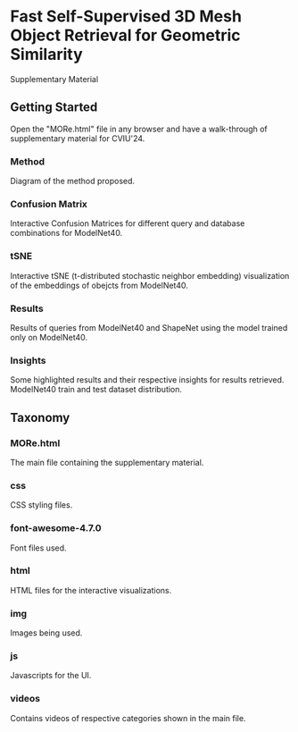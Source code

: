 # Fast Self-Supervised 3D Mesh Object Retrieval for Geometric Similarity
Supplementary Material

## Getting Started
Open the "MORe.html" file in any browser and have a walk-through of supplementary material for CVIU'24.

### Method
Diagram of the method proposed.

### Confusion Matrix
Interactive Confusion Matrices for different query and database combinations for ModelNet40.

### tSNE
Interactive tSNE (t-distributed stochastic neighbor embedding) visualization of the embeddings of obejcts from ModelNet40.

### Results
Results of queries from ModelNet40 and ShapeNet using the model trained only on ModelNet40.
### Insights
Some highlighted results and their respective insights for results retrieved.
ModelNet40 train and test dataset distribution.

## Taxonomy
### MORe.html
The main file containing the supplementary material.

### css
CSS styling files.

### font-awesome-4.7.0
Font files used.

### html
HTML files for the interactive visualizations.

### img
Images being used.

### js
Javascripts for the UI.

### videos
Contains videos of respective categories shown in the main file.
